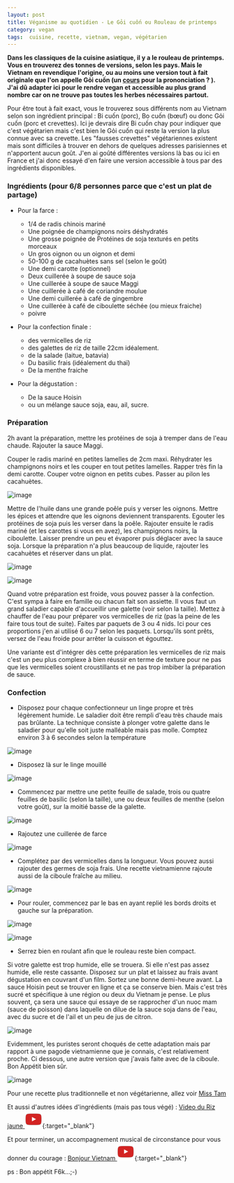 ```yaml
---
layout: post
title: Véganisme au quotidien - Le Gỏi cuốn ou Rouleau de printemps
category: vegan
tags:  cuisine, recette, vietnam, vegan, végétarien
---
```


**Dans les classiques de la cuisine asiatique, il y a le rouleau de printemps. Vous en trouverez des tonnes de versions, selon les pays. Mais le Vietnam en revendique l'origine, ou au moins une version tout à fait originale que l'on appelle Gỏi cuốn (un [cours](https://fr.forvo.com/word/g%E1%BB%8Fi_cu%E1%BB%91n/) pour la prononciation ? ). J'ai dû adapter ici pour le rendre vegan et accessible au plus grand nombre car on ne trouve pas toutes les herbes nécessaires partout.**

Pour être tout à fait exact, vous le trouverez sous différents nom au Vietnam selon son ingrédient principal : Bi cuốn (porc), Bo cuốn (bœuf) ou donc Gỏi cuốn (porc et crevettes). Ici je devrais dire Bi cuốn chay pour indiquer que c'est végétarien mais c'est bien le Gỏi cuốn qui reste la version la plus connue avec sa crevette. Les "fausses crevettes" végétariennes existent mais sont difficiles à trouver en dehors de quelques adresses parisiennes et n'apportent aucun goût. J'en ai goûté différentes versions là bas ou ici en France et j'ai donc essayé d'en faire une version accessible à tous par des ingrédients disponibles.

### Ingrédients (pour 6/8 personnes parce que c'est un plat de partage)

* Pour la farce : 
	- 1/4 de radis chinois mariné
	- Une poignée de champignons noirs déshydratés
	- Une grosse poignée de Protéines de soja texturés en petits morceaux
	- Un gros oignon ou un oignon et demi
	- 50-100 g de cacahuètes sans sel (selon le goût)
	- Une demi carotte (optionnel)
	- Deux cuillerée à soupe de sauce soja
	- Une cuillerée à soupe de sauce Maggi
	- Une cuillerée à café de coriandre moulue
	- Une demi cuillerée à café de gingembre
	- Une cuillerée à café de ciboulette séchée (ou mieux fraiche)
	- poivre
	
* Pour la confection finale : 
	- des vermicelles de riz
	- des galettes de riz de taille 22cm idéalement.
	- de la salade (laitue, batavia)
	- Du basilic frais (idéalement du thaï)
	- De la menthe fraiche
	
* Pour la dégustation : 
	- De la sauce Hoisin
	- ou un mélange sauce soja, eau, ail, sucre.
	
### Préparation

2h avant la préparation, mettre les protéines de soja à tremper dans de l'eau chaude. Rajouter la sauce Maggi. 

Couper le radis mariné en petites lamelles de 2cm maxi. Réhydrater les champignons noirs et les couper en tout petites lamelles. Rapper très fin la demi carotte. Couper votre oignon en petits cubes. Passer au pilon les cacahuètes. 

![image](https://filedn.eu/llqi9IBxlYouGRXYG2xlROb/img/2021/gc1.jpg)

Mettre de l'huile dans une grande poêle puis y verser les oignons. Mettre les épices et attendre que les oignons deviennent transparents. Egouter les protéines de soja puis les verser dans la poêle. Rajouter ensuite le radis mariné (et les carottes si vous en avez), les champignons noirs, la ciboulette. Laisser prendre un peu et évaporer puis déglacer avec la sauce soja. Lorsque la préparation n'a plus beaucoup de liquide, rajouter les cacahuètes et réserver dans un plat. 

![image](https://filedn.eu/llqi9IBxlYouGRXYG2xlROb/img/2021/gc2.jpg)

![image](https://filedn.eu/llqi9IBxlYouGRXYG2xlROb/img/2021/gc3.jpg)

Quand votre préparation est froide, vous pouvez passer à la confection. C'est sympa à faire en famille ou chacun fait son assiette. Il vous faut un grand saladier capable d'accueillir une galette (voir selon la taille). Mettez à chauffer de l'eau pour préparer vos vermicelles de riz (pas la peine de les faire tous tout de suite). Faites par paquets de 3 ou 4 nids. Ici pour ces proportions j'en ai utilisé 6 ou 7 selon les paquets. Lorsqu'ils sont prêts, versez de l'eau froide pour arrêter la cuisson et égouttez.

Une variante est d'intégrer dès cette préparation les vermicelles de riz mais c'est un peu plus complexe à bien réussir en terme de texture pour ne pas que les vermicelles soient croustillants et ne pas trop imbiber la préparation de sauce. 

### Confection

* Disposez pour chaque confectionneur un linge propre et très légèrement humide. Le saladier doit être rempli d'eau très chaude mais pas brûlante. La technique consiste à plonger votre galette dans le saladier pour qu'elle soit juste malléable mais pas molle. Comptez environ 3 à 6 secondes selon la température

![image](https://filedn.eu/llqi9IBxlYouGRXYG2xlROb/img/2021/gc4.jpg)

* Disposez là sur le linge mouillé

![image](https://filedn.eu/llqi9IBxlYouGRXYG2xlROb/img/2021/gc5.jpg)

* Commencez par mettre une petite feuille de salade, trois ou quatre feuilles de basilic (selon la taille), une ou deux feuilles de menthe (selon votre goût), sur la moitié basse de la galette.

![image](https://filedn.eu/llqi9IBxlYouGRXYG2xlROb/img/2021/gc6.jpg)

* Rajoutez une cuillerée de farce

![image](https://filedn.eu/llqi9IBxlYouGRXYG2xlROb/img/2021/gc7.jpg)

* Complétez par des vermicelles dans la longueur. Vous pouvez aussi rajouter des germes de soja frais. Une recette vietnamienne rajoute aussi de la ciboule fraîche au milieu.

![image](https://filedn.eu/llqi9IBxlYouGRXYG2xlROb/img/2021/gc8.jpg)

* Pour rouler, commencez par le bas en ayant replié les bords droits et gauche sur la préparation. 

![image](https://filedn.eu/llqi9IBxlYouGRXYG2xlROb/img/2021/gc9.jpg)

![image](https://filedn.eu/llqi9IBxlYouGRXYG2xlROb/img/2021/gc10.jpg)

* Serrez bien en roulant afin que le rouleau reste bien compact.

Si votre galette est trop humide, elle se trouera. Si elle n'est pas assez humide, elle reste cassante. Disposez sur un plat et laissez au frais avant dégustation en couvrant d'un film. Sortez une bonne demi-heure avant. La sauce Hoisin peut se trouver en ligne et ça se conserve bien. Mais c'est très sucré et spécifique à une région ou deux du Vietnam je pense. Le plus souvent, ça sera une sauce qui essaye de se rapprocher d'un nuoc mam (sauce de poisson) dans laquelle on dilue de la sauce soja dans de l'eau, avec du sucre et de l'ail et un peu de jus de citron. 

![image](https://filedn.eu/llqi9IBxlYouGRXYG2xlROb/img/2021/gc11.jpg)

Evidemment, les puristes seront choqués de cette adaptation mais par rapport à une pagode vietnamienne que je connais, c'est relativement proche. Ci dessous, une autre version que j'avais faite avec de la ciboule. Bon Appétit bien sûr. 

![image](https://filedn.eu/llqi9IBxlYouGRXYG2xlROb/img/2021/gc12.jpg)

Pour une recette plus traditionnelle et non végétarienne, allez voir [Miss Tam](http://misstamkitchenette.com/rouleau-de-printemps-en-v-o/)

Et aussi d'autres idées d'ingrédients (mais pas tous végé) : [Video du Riz jaune ![video](/images/youtube.png)](https://www.youtube.com/watch?v=2k5_aZQE_rY){:target="_blank"}

Et pour terminer, un accompagnement musical de circonstance pour vous donner du courage : [Bonjour Vietnam ![video](/images/youtube.png)](https://www.youtube.com/watch?v=uJ-t9PM4nbs){:target="_blank"}

ps : Bon appétit F6k...;-)


